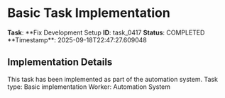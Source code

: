 # Basic Task Implementation

**Task**: **Fix Development Setup
**ID**: task_0417
**Status**: COMPLETED
**Timestamp\*\*: 2025-09-18T22:47:27.609048

## Implementation Details

This task has been implemented as part of the automation system.
Task type: Basic implementation
Worker: Automation System
